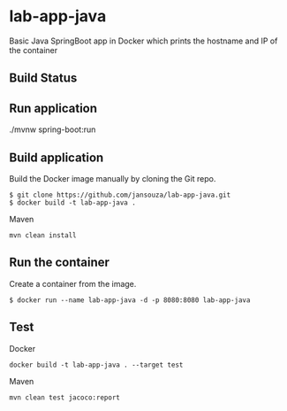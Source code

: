 # lab-app-java
Basic Java SpringBoot app in Docker which prints the hostname and IP of the container


Build Status
----------


Run application
----------
./mvnw spring-boot:run


Build application
----------

Build the Docker image manually by cloning the Git repo.
  ```
  $ git clone https://github.com/jansouza/lab-app-java.git
  $ docker build -t lab-app-java .
  ```

Maven
  ```
  mvn clean install
  ```

Run the container
----------
Create a container from the image.

  ```
  $ docker run --name lab-app-java -d -p 8080:8080 lab-app-java
  ```


Test
----------

Docker
  ```
  docker build -t lab-app-java . --target test
  ```

Maven
  ```
  mvn clean test jacoco:report
  ```